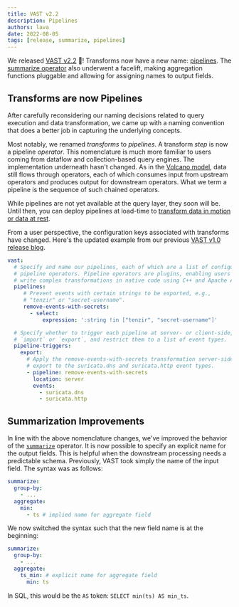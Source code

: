 ```yaml
---
title: VAST v2.2
description: Pipelines
authors: lava
date: 2022-08-05
tags: [release, summarize, pipelines]
---
```


We released [VAST v2.2][github-vast-release] 🙌! Transforms now have a new name:
[pipelines](/blog/vast-v2.2#transforms-are-now-pipelines). The [summarize
operator](/blog/vast-v2.2#summarization-improvements) also underwent a facelift,
making aggregation functions pluggable and allowing for assigning names to
output fields.

[github-vast-release]: https://github.com/tenzir/vast/releases/tag/v2.2.0

<!--truncate-->

## Transforms are now Pipelines

After carefully reconsidering our naming decisions related to query execution
and data transformation, we came up with a naming convention that does a better
job in capturing the underlying concepts.

Most notably, we renamed *transforms* to *pipelines*. A transform *step* is now a
pipeline *operator*. This nomenclature is much more familiar to users coming
from dataflow and collection-based query engines. The implementation underneath
hasn't changed. As in the [Volcano model][volcano], data still flows through
operators, each of which consumes input from upstream operators and produces
output for downstream operators. What we term a pipeline is the sequence of such
chained operators.

[volcano]: https://paperhub.s3.amazonaws.com/dace52a42c07f7f8348b08dc2b186061.pdf

While pipelines are not yet available at the query layer, they soon will be.
Until then, you can deploy pipelines at load-time to [transform data in motion
or data at rest](/docs/use/transform).

From a user perspective, the configuration keys associated with transforms have
changed. Here's the updated example from our previous [VAST v1.0 release
blog](/blog/vast-v1.0).

```yaml
vast:
  # Specify and name our pipelines, each of which are a list of configured
  # pipeline operators. Pipeline operators are plugins, enabling users to 
  # write complex transformations in native code using C++ and Apache Arrow.
  pipelines:
     # Prevent events with certain strings to be exported, e.g., 
     # "tenzir" or "secret-username".
     remove-events-with-secrets:
       - select:
           expression: ':string !in ["tenzir", "secret-username"]'

  # Specify whether to trigger each pipeline at server- or client-side, on
  # `import` or `export`, and restrict them to a list of event types.
  pipeline-triggers:
    export:
      # Apply the remove-events-with-secrets transformation server-side on
      # export to the suricata.dns and suricata.http event types.
      - pipeline: remove-events-with-secrets
        location: server
        events:
          - suricata.dns
          - suricata.http
```

## Summarization Improvements

In line with the above nomenclature changes, we've improved the behavior of the
[`summarize`][summarize] operator. It is now possible to specify an explicit
name for the output fields. This is helpful when the downstream processing needs
a predictable schema. Previously, VAST took simply the name of the input field.
The syntax was as follows:

```yaml
summarize:
  group-by:
    - ...
  aggregate:
    min:
      - ts # implied name for aggregate field
```

We now switched the syntax such that the new field name is at the beginning:

```yaml
summarize:
  group-by:
    - ...
  aggregate:
    ts_min: # explicit name for aggregate field
      min: ts
```

In SQL, this would be the `AS` token: `SELECT min(ts) AS min_ts`.

[summarize]: /docs/understand/language/operators/summarize
